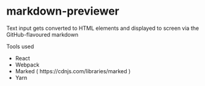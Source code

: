 # markdown-previewer
Text input gets converted to HTML elements and displayed to screen via the GitHub-flavoured markdown

Tools used
<ul>
  <li>React</li>
  <li>Webpack</li>
  <li>Marked ( https://cdnjs.com/libraries/marked )</li>
  <li>Yarn</li>
</ul>
